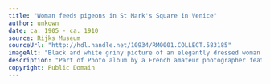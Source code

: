 ```yaml
---
title: "Woman feeds pigeons in St Mark's Square in Venice"
author: unkown
date: ca. 1905 - ca. 1910
source: Rijks Museum
sourceUrl: "http://hdl.handle.net/10934/RM0001.COLLECT.583185"
imageAlt: "Black and white griny picture of an elegantly dressed woman feeding pigeons, two men standing a bit further watching her"
description: "Part of Photo album by a French amateur photographer featuring sights in France, Switzerland and Italy."
copyright: Public Domain
---
```

